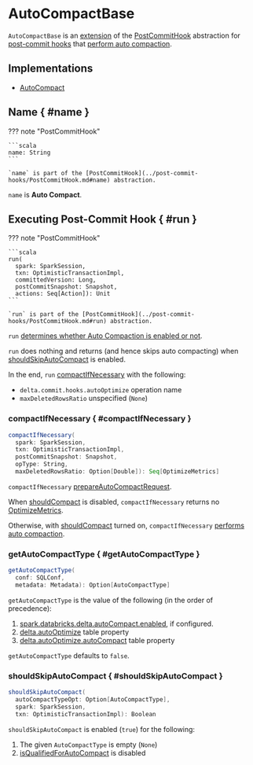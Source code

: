 # AutoCompactBase

`AutoCompactBase` is an [extension](#contract) of the [PostCommitHook](../post-commit-hooks/PostCommitHook.md) abstraction for [post-commit hooks](#implementations) that [perform auto compaction](#run).

## Implementations

* [AutoCompact](AutoCompact.md)

## Name { #name }

??? note "PostCommitHook"

    ```scala
    name: String
    ```

    `name` is part of the [PostCommitHook](../post-commit-hooks/PostCommitHook.md#name) abstraction.

`name` is **Auto Compact**.

## Executing Post-Commit Hook { #run }

??? note "PostCommitHook"

    ```scala
    run(
      spark: SparkSession,
      txn: OptimisticTransactionImpl,
      committedVersion: Long,
      postCommitSnapshot: Snapshot,
      actions: Seq[Action]): Unit
    ```

    `run` is part of the [PostCommitHook](../post-commit-hooks/PostCommitHook.md#run) abstraction.

`run` [determines whether Auto Compaction is enabled or not](#getAutoCompactType).

`run` does nothing and returns (and hence skips auto compacting) when [shouldSkipAutoCompact](#shouldSkipAutoCompact) is enabled.

In the end, `run` [compactIfNecessary](#compactIfNecessary) with the following:

* `delta.commit.hooks.autoOptimize` operation name
* `maxDeletedRowsRatio` unspecified (`None`)

### compactIfNecessary { #compactIfNecessary }

```scala
compactIfNecessary(
  spark: SparkSession,
  txn: OptimisticTransactionImpl,
  postCommitSnapshot: Snapshot,
  opType: String,
  maxDeletedRowsRatio: Option[Double]): Seq[OptimizeMetrics]
```

`compactIfNecessary` [prepareAutoCompactRequest](AutoCompactUtils.md#prepareAutoCompactRequest).

When [shouldCompact](AutoCompactRequest.md#shouldCompact) is disabled, `compactIfNecessary` returns no [OptimizeMetrics](../commands/optimize/OptimizeMetrics.md).

Otherwise, with [shouldCompact](AutoCompactRequest.md#shouldCompact) turned on, `compactIfNecessary` [performs auto compaction](AutoCompact.md#compact).

### getAutoCompactType { #getAutoCompactType }

```scala
getAutoCompactType(
  conf: SQLConf,
  metadata: Metadata): Option[AutoCompactType]
```

`getAutoCompactType` is the value of the following (in the order of precedence):

1. [spark.databricks.delta.autoCompact.enabled](../configuration-properties/DeltaSQLConf.md#autoCompact.enabled), if configured.
1. [delta.autoOptimize](../DeltaConfigs.md#AUTO_OPTIMIZE) table property
1. [delta.autoOptimize.autoCompact](../DeltaConfigs.md#AUTO_COMPACT) table property

`getAutoCompactType` defaults to `false`.

### shouldSkipAutoCompact { #shouldSkipAutoCompact }

```scala
shouldSkipAutoCompact(
  autoCompactTypeOpt: Option[AutoCompactType],
  spark: SparkSession,
  txn: OptimisticTransactionImpl): Boolean
```

`shouldSkipAutoCompact` is enabled (`true`) for the following:

1. The given `AutoCompactType` is empty (`None`)
1. [isQualifiedForAutoCompact](AutoCompactUtils.md#isQualifiedForAutoCompact) is disabled
